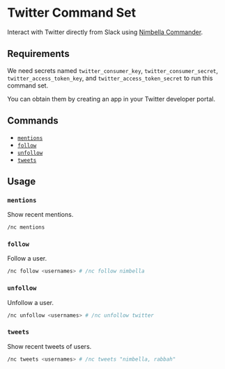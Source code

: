 # Twitter Command Set

Interact with Twitter directly from Slack using [Nimbella Commander](https://nimbella.com/product/commander).

## Requirements

We need secrets named `twitter_consumer_key`, `twitter_consumer_secret`, `twitter_access_token_key`, and `twitter_access_token_secret` to run this command set.

You can obtain them by creating an app in your Twitter developer portal.

## Commands

- [`mentions`](#mentions)
- [`follow`](#follow)
- [`unfollow`](#unfollow)
- [`tweets`](#tweets)

## Usage

### `mentions`

Show recent mentions.
```sh
/nc mentions
```

### `follow`

Follow a user.
```sh
/nc follow <usernames> # /nc follow nimbella
```

### `unfollow`

Unfollow a user.

```sh
/nc unfollow <usernames> # /nc unfollow twitter
```

### `tweets`

Show recent tweets of users.
```sh
/nc tweets <usernames> # /nc tweets "nimbella, rabbah"
```
